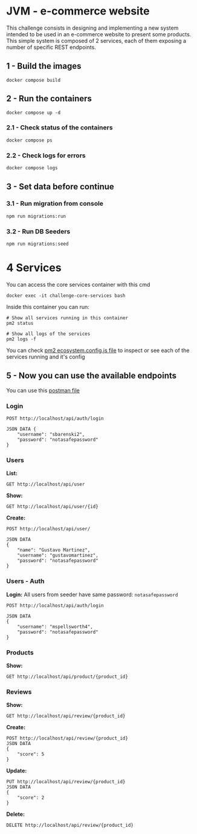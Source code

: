 # JVM - e-commerce website
This challenge consists in designing and implementing a new system intended to be used in an e-commerce website to present some products. This simple system is composed of 2 services, each of them exposing a number of specific REST endpoints.


## 1 - Build the images
```
docker compose build
```

## 2 - Run the containers
```
docker compose up -d
```

### 2.1 - Check status of the containers
```
docker compose ps
```

### 2.2 - Check logs for errors
```
docker compose logs
```

## 3 - Set data before continue
### 3.1 - Run migration from console
```
npm run migrations:run
```
### 3.2 - Run DB Seeders
```
npm run migrations:seed
```

# 4 Services
You can access the core services container with this cmd
```
docker exec -it challenge-core-services bash
```
Inside this container you can run:
```
# Show all services running in this container
pm2 status

# Show all logs of the services
pm2 logs -f
```

You can check [pm2 ecosystem.config.js file](ecosystem.config.js) to inspect or see each of the services running and it's config

## 5 - Now you can use the available endpoints 
You can use this [postman file](postman_collection.json)

### Login
```
POST http://localhost/api/auth/login

JSON DATA {
	"username": "sbarenski2",
	"password": "notasafepassword"
}
```

### Users
**List:**
```
GET http://localhost/api/user
```
**Show:**
```
GET http://localhost/api/user/{id}
```
**Create:**
```
POST http://localhost/api/user/

JSON DATA
{
	"name": "Gustavo Martinez",
	"username": "gustavomartinez",
	"password": "notasafepassword"
}
```
### Users - Auth
**Login:**
All users from seeder have same password: `notasafepassword`
```
POST http://localhost/api/auth/login

JSON DATA
{
	"username": "mspellsworth4",
	"password": "notasafepassword"
}
```

### Products
**Show:**
```
GET http://localhost/api/product/{product_id}
```

### Reviews
**Show:**
```
GET http://localhost/api/review/{product_id}
```
**Create:**
```
POST http://localhost/api/review/{product_id}
JSON DATA
{
	"score": 5
}
```
**Update:**
```
PUT http://localhost/api/review/{product_id}
JSON DATA
{
	"score": 2
}
```
**Delete:**
```
DELETE http://localhost/api/review/{product_id}
```
